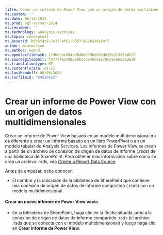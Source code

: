 ```yaml
---
title: Crear un informe de Power View con un origen de datos multidimensional | Microsoft Docs
ms.custom: ''
ms.date: 06/13/2017
ms.prod: sql-server-2014
ms.reviewer: ''
ms.technology: analysis-services
ms.topic: conceptual
ms.assetid: b9b6f4c9-7e1f-4f61-b657-8986e39a6af2
author: minewiskan
ms.author: owend
ms.openlocfilehash: 179bb9eed94cd0dbb579bdb06d630b213339d12f
ms.sourcegitcommit: f0772f614482e0b3cde3609e178689ce62ca3a19
ms.translationtype: MT
ms.contentlocale: es-ES
ms.lasthandoff: 06/09/2020
ms.locfileid: "84536483"
---
```

# <a name="create-a-power-view-report-with-a-multidimensional-data-source"></a>Crear un informe de Power View con un origen de datos multidimensionales
  Crear un informe de Power View basado en un modelo multidimensional no es diferente a crear un informe basado en un libro PowerPivot o en un modelo tabular de Analysis Services. Los informes de Power View se crean a partir de un archivo de conexión de origen de datos de informe (.rsds) de una biblioteca de SharePoint. Para obtener más información sobre cómo se crea un archivo .rsds, vea [Create a Report Data Source](create-a-report-data-source.md).  
  
 Antes de empezar, debe conocer:  
  
-   El nombre y la ubicación de la biblioteca de SharePoint que contiene una conexión de origen de datos de informe compartido (.rsds) con un modelo multidimensional.  
  
#### <a name="create-a-new-blank-power-view-report"></a>Crear un nuevo informe de Power View vacío  
  
-   En la biblioteca de SharePoint, haga clic en la flecha situada junto a la conexión de origen de datos de informe compartido .rsds (el archivo .rsds que se conecta con el modelo multidimensional) y luego haga clic en **Crear informe de Power View**.  
  
  
